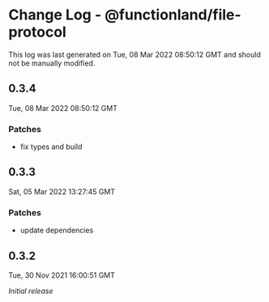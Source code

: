 # Change Log - @functionland/file-protocol

This log was last generated on Tue, 08 Mar 2022 08:50:12 GMT and should not be manually modified.

## 0.3.4
Tue, 08 Mar 2022 08:50:12 GMT

### Patches

- fix types and build

## 0.3.3
Sat, 05 Mar 2022 13:27:45 GMT

### Patches

- update dependencies

## 0.3.2
Tue, 30 Nov 2021 16:00:51 GMT

_Initial release_

